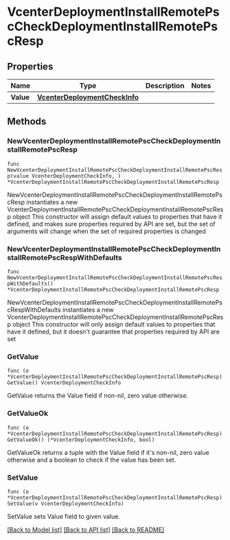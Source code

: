 # VcenterDeploymentInstallRemotePscCheckDeploymentInstallRemotePscResp

## Properties

Name | Type | Description | Notes
------------ | ------------- | ------------- | -------------
**Value** | [**VcenterDeploymentCheckInfo**](VcenterDeploymentCheckInfo.md) |  | 

## Methods

### NewVcenterDeploymentInstallRemotePscCheckDeploymentInstallRemotePscResp

`func NewVcenterDeploymentInstallRemotePscCheckDeploymentInstallRemotePscResp(value VcenterDeploymentCheckInfo, ) *VcenterDeploymentInstallRemotePscCheckDeploymentInstallRemotePscResp`

NewVcenterDeploymentInstallRemotePscCheckDeploymentInstallRemotePscResp instantiates a new VcenterDeploymentInstallRemotePscCheckDeploymentInstallRemotePscResp object
This constructor will assign default values to properties that have it defined,
and makes sure properties required by API are set, but the set of arguments
will change when the set of required properties is changed

### NewVcenterDeploymentInstallRemotePscCheckDeploymentInstallRemotePscRespWithDefaults

`func NewVcenterDeploymentInstallRemotePscCheckDeploymentInstallRemotePscRespWithDefaults() *VcenterDeploymentInstallRemotePscCheckDeploymentInstallRemotePscResp`

NewVcenterDeploymentInstallRemotePscCheckDeploymentInstallRemotePscRespWithDefaults instantiates a new VcenterDeploymentInstallRemotePscCheckDeploymentInstallRemotePscResp object
This constructor will only assign default values to properties that have it defined,
but it doesn't guarantee that properties required by API are set

### GetValue

`func (o *VcenterDeploymentInstallRemotePscCheckDeploymentInstallRemotePscResp) GetValue() VcenterDeploymentCheckInfo`

GetValue returns the Value field if non-nil, zero value otherwise.

### GetValueOk

`func (o *VcenterDeploymentInstallRemotePscCheckDeploymentInstallRemotePscResp) GetValueOk() (*VcenterDeploymentCheckInfo, bool)`

GetValueOk returns a tuple with the Value field if it's non-nil, zero value otherwise
and a boolean to check if the value has been set.

### SetValue

`func (o *VcenterDeploymentInstallRemotePscCheckDeploymentInstallRemotePscResp) SetValue(v VcenterDeploymentCheckInfo)`

SetValue sets Value field to given value.



[[Back to Model list]](../README.md#documentation-for-models) [[Back to API list]](../README.md#documentation-for-api-endpoints) [[Back to README]](../README.md)


